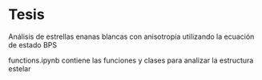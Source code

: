 # Tesis


Análisis de estrellas enanas blancas con anisotropía utilizando la ecuación de estado BPS


functions.ipynb contiene las funciones y clases para analizar la estructura estelar
